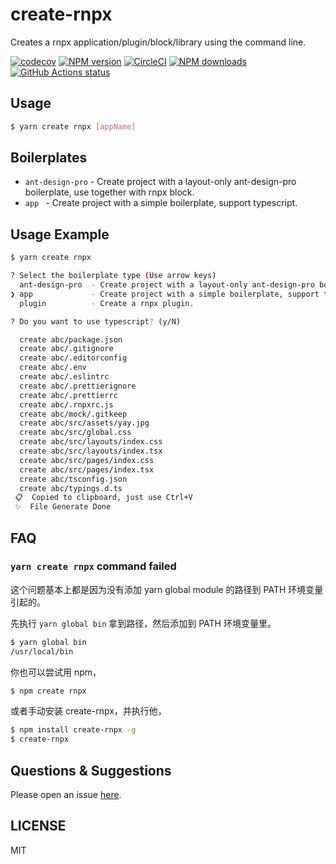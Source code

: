 # create-rnpx

Creates a rnpx application/plugin/block/library using the command line.

[![codecov](https://codecov.io/gh/rnpxjs/create-rnpx/branch/master/graph/badge.svg)](https://codecov.io/gh/rnpxjs/create-rnpx)
[![NPM version](https://img.shields.io/npm/v/create-rnpx.svg?style=flat)](https://npmjs.org/package/create-rnpx)
[![CircleCI](https://circleci.com/gh/rnpxjs/create-rnpx/tree/master.svg?style=svg)](https://circleci.com/gh/rnpxjs/create-rnpx/tree/master)
[![NPM downloads](http://img.shields.io/npm/dm/create-rnpx.svg?style=flat)](https://npmjs.org/package/create-rnpx)
[![GitHub Actions status](https://github.com/rnpxjs/create-rnpx/workflows/Node%20CI/badge.svg)](https://github.com/rnpxjs/create-rnpx)

## Usage

```bash
$ yarn create rnpx [appName]
```

## Boilerplates

* `ant-design-pro` - Create project with a layout-only ant-design-pro boilerplate, use together with rnpx block.
* `app ` - Create project with a simple boilerplate, support typescript.

## Usage Example

```bash
$ yarn create rnpx

? Select the boilerplate type (Use arrow keys)
  ant-design-pro  - Create project with a layout-only ant-design-pro boilerplate, use together with rnpx block.
❯ app             - Create project with a simple boilerplate, support typescript.
  plugin          - Create a rnpx plugin.

? Do you want to use typescript? (y/N)

  create abc/package.json
  create abc/.gitignore
  create abc/.editorconfig
  create abc/.env
  create abc/.eslintrc
  create abc/.prettierignore
  create abc/.prettierrc
  create abc/.rnpxrc.js
  create abc/mock/.gitkeep
  create abc/src/assets/yay.jpg
  create abc/src/global.css
  create abc/src/layouts/index.css
  create abc/src/layouts/index.tsx
  create abc/src/pages/index.css
  create abc/src/pages/index.tsx
  create abc/tsconfig.json
  create abc/typings.d.ts
 📋  Copied to clipboard, just use Ctrl+V
 ✨  File Generate Done
```

## FAQ

### `yarn create rnpx` command failed

这个问题基本上都是因为没有添加 yarn global module 的路径到 PATH 环境变量引起的。

先执行 `yarn global bin` 拿到路径，然后添加到 PATH 环境变量里。

```bash
$ yarn global bin
/usr/local/bin
```

你也可以尝试用 npm，

```bash
$ npm create rnpx
```

或者手动安装 create-rnpx，并执行他，

```bash
$ npm install create-rnpx -g
$ create-rnpx
```

## Questions & Suggestions

Please open an issue [here](https://github.com/rnpxjs/rnpx/issues?q=is%3Aissue+is%3Aopen+sort%3Aupdated-desc).

## LICENSE

MIT
